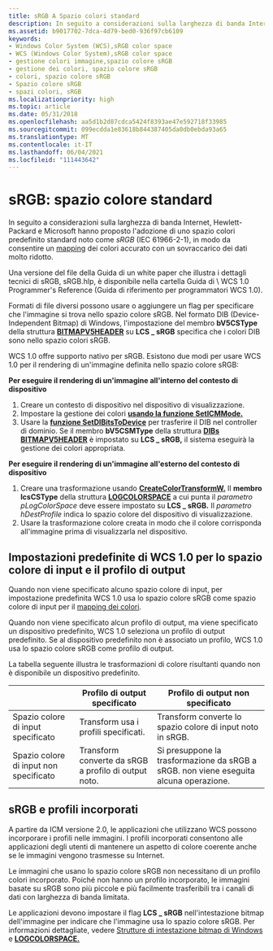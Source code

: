 ```yaml
---
title: sRGB A Spazio colori standard
description: In seguito a considerazioni sulla larghezza di banda Internet, Hewlett-Packard e Microsoft hanno proposto l'adozione di uno spazio colori predefinito standard noto come sRGB (IEC 61966-2-1), in modo da consentire un mapping dei colori accurato con un sovraccarico dei dati molto ridotto.
ms.assetid: b9017702-7dca-4d79-bed0-936f97cb6109
keywords:
- Windows Color System (WCS),sRGB color space
- WCS (Windows Color System),sRGB color space
- gestione colori immagine,spazio colore sRGB
- gestione dei colori, spazio colore sRGB
- colori, spazio colore sRGB
- Spazio colore sRGB
- spazi colori, sRGB
ms.localizationpriority: high
ms.topic: article
ms.date: 05/31/2018
ms.openlocfilehash: aa5d1b2d87cdca5424f8393ae47e592718f33985
ms.sourcegitcommit: 099ecdda1e83618b844387405da0db0ebda93a65
ms.translationtype: MT
ms.contentlocale: it-IT
ms.lasthandoff: 06/04/2021
ms.locfileid: "111443642"
---
```

# <a name="srgb-a-standard-color-space"></a>sRGB: spazio colore standard

In seguito a considerazioni sulla larghezza di banda Internet, Hewlett-Packard e [](c.md) Microsoft hanno proposto l'adozione di uno spazio colori predefinito standard noto come *sRGB* (IEC 61966-2-1), in modo da consentire un [mapping](c.md) dei colori accurato con un sovraccarico dei dati molto ridotto.

Una versione del file della Guida di un white paper che illustra i dettagli tecnici di sRGB, sRGB.hlp, è disponibile nella cartella Guida di \\ WCS 1.0 Programmer's Reference (Guida di riferimento per programmatori WCS 1.0).

Formati di file diversi possono usare o aggiungere un flag per specificare che l'immagine si trova nello spazio colore sRGB. Nel formato DIB (Device-Independent Bitmap) di Windows, l'impostazione del membro **bV5CSType** della struttura [**BITMAPV5HEADER**](using-structures-in-wcs-1-0.md) su **LCS \_ sRGB** specifica che i colori DIB sono nello spazio colori sRGB.

WCS 1.0 offre supporto nativo per sRGB. Esistono due modi per usare WCS 1.0 per il rendering di un'immagine definita nello spazio colore sRGB:

**Per eseguire il rendering di un'immagine all'interno del contesto di dispositivo**

1.  Creare un contesto di dispositivo nel dispositivo di visualizzazione.
2.  Impostare la gestione dei colori [**usando la funzione SetICMMode.**](/windows/desktop/api/Wingdi/nf-wingdi-seticmmode)
3.  Usare la [**funzione SetDIBitsToDevice**](/windows/win32/api/wingdi/nf-wingdi-setdibitstodevice) per trasferire il DIB nel controller di dominio. Se il membro **bV5CSMType** della struttura [**DIBs BITMAPV5HEADER**](using-structures-in-wcs-1-0.md) è impostato su **LCS \_ sRGB,** il sistema eseguirà la gestione dei colori appropriata.

**Per eseguire il rendering di un'immagine all'esterno del contesto di dispositivo**

1.  Creare una trasformazione usando [**CreateColorTransformW.**](/windows/win32/api/icm/nf-icm-createcolortransformw) Il **membro lcsCSType** della struttura [**LOGCOLORSPACE**](/windows/desktop/api/Wingdi/ns-wingdi-taglogcolorspacea) a cui punta il *parametro pLogColorSpace* deve essere impostato su **LCS \_ sRGB.** Il *parametro hDestProfile* indica lo spazio colore del dispositivo di visualizzazione.
2.  Usare la trasformazione colore creata in modo che il colore corrisponda all'immagine prima di visualizzarla nel dispositivo.

## <a name="wcs-10-defaults-for-input-color-space-and-output-profile"></a>Impostazioni predefinite di WCS 1.0 per lo spazio colore di input e il profilo di output

Quando non viene specificato alcuno spazio colore di input, per impostazione predefinita WCS 1.0 usa lo spazio colore sRGB come spazio colore di input per il [mapping dei colori](c.md).

Quando non viene specificato alcun profilo di output, ma viene specificato un dispositivo predefinito, WCS 1.0 seleziona un profilo di output predefinito. Se al dispositivo predefinito non è associato un profilo, WCS 1.0 usa lo spazio colore sRGB come profilo di output.

La tabella seguente illustra le trasformazioni di colore risultanti quando non è disponibile un dispositivo predefinito.



|  &nbsp;                               | Profilo di output specificato                              | Profilo di output non specificato                             |
|---------------------------------|-------------------------------------------------------|----------------------------------------------------------|
| Spazio colore di input specificato     | Transform usa i profili specificati.                | Transform converte lo spazio colore di input noto in sRGB. |
| Spazio colore di input non specificato | Transform converte da sRGB a profilo di output noto. | Si presuppone la trasformazione da sRGB a sRGB. non viene eseguita alcuna operazione. |



 

## <a name="srgb-and-embedded-profiles"></a>sRGB e profili incorporati

A partire da ICM versione 2.0, le applicazioni che utilizzano WCS possono incorporare i profili nelle immagini. I profili incorporati consentono alle applicazioni degli utenti di mantenere un aspetto di colore coerente anche se le immagini vengono trasmesse su Internet.

Le immagini che usano lo spazio colore sRGB non necessitano di un profilo colori incorporato. Poiché non hanno un profilo incorporato, le immagini basate su sRGB sono più piccole e più facilmente trasferibili tra i canali di dati con larghezza di banda limitata.

Le applicazioni devono impostare il flag **LCS \_ sRGB** nell'intestazione bitmap dell'immagine per indicare che l'immagine usa lo spazio colore sRGB. Per informazioni dettagliate, vedere [Strutture di intestazione bitmap di Windows](using-structures-in-wcs-1-0.md) e [**LOGCOLORSPACE.**](/windows/desktop/api/Wingdi/ns-wingdi-taglogcolorspacea)

 

 